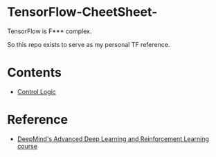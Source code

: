 # TensorFlow-CheetSheet-
TensorFlow is F*** complex. 

So this repo exists to serve as my personal TF reference.


# Contents

- [Control Logic](Control%20Logic.md)

# Reference

- [DeepMind's Advanced Deep Learning and Reinforcement Learning course](https://github.com/enggen/DeepMind-Advanced-Deep-Learning-and-Reinforcement-Learning)
